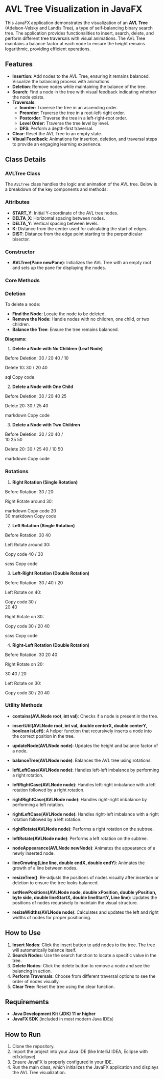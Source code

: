 # <b>AVL Tree Visualization in JavaFX</b>

This JavaFX application demonstrates the visualization of an <b>AVL Tree</b> (Adelson-Velsky and Landis Tree), a type of self-balancing binary search tree. The application provides functionalities to insert, search, delete, and perform different tree traversals with visual animations. The AVL Tree maintains a balance factor at each node to ensure the height remains logarithmic, providing efficient operations.

## <b>Features</b>

- <b>Insertion</b>: Add nodes to the AVL Tree, ensuring it remains balanced. Visualize the balancing process with animations.
- <b>Deletion</b>: Remove nodes while maintaining the balance of the tree.
- <b>Search</b>: Find a node in the tree with visual feedback indicating whether the node exists.
- <b>Traversals</b>:
  - <b>Inorder</b>: Traverse the tree in an ascending order.
  - <b>Preorder</b>: Traverse the tree in a root-left-right order.
  - <b>Postorder</b>: Traverse the tree in a left-right-root order.
  - <b>Level Order</b>: Traverse the tree level by level.
  - <b>DFS</b>: Perform a depth-first traversal.
- <b>Clear</b>: Reset the AVL Tree to an empty state.
- <b>Visual Feedback</b>: Animations for insertion, deletion, and traversal steps to provide an engaging learning experience.

## <b>Class Details</b>

### <b>AVLTree Class</b>

The `AVLTree` class handles the logic and animation of the AVL tree. Below is a breakdown of the key components and methods:

### <b>Attributes</b>

- <b>START_Y</b>: Initial Y-coordinate of the AVL tree nodes.
- <b>DELTA_X</b>: Horizontal spacing between nodes.
- <b>DELTA_Y</b>: Vertical spacing between levels.
- <b>K</b>: Distance from the center used for calculating the start of edges.
- <b>DIST</b>: Distance from the edge point starting to the perpendicular bisector.

### <b>Constructor</b>

- <b>AVLTree(Pane newPane)</b>: Initializes the AVL Tree with an empty root and sets up the pane for displaying the nodes.

### <b>Core Methods</b>

### **Deletion**

To delete a node:

- **Find the Node**: Locate the node to be deleted.
- **Remove the Node**: Handle nodes with no children, one child, or two children.
- **Balance the Tree**: Ensure the tree remains balanced.

**Diagrams:**

1. **Delete a Node with No Children (Leaf Node)**

Before Deletion: 30 /
20 40 / 10

Delete 10: 30 /
20 40

sql
Copy code

2. **Delete a Node with One Child**

Before Deletion: 30 /
20 40
25

Delete 20: 30 /
25 40

markdown
Copy code

3. **Delete a Node with Two Children**

Before Deletion: 30 /
20 40 / \
10 25 50

Delete 20: 30 /
25 40 /
10 50

markdown
Copy code

### **Rotations**

1. **Right Rotation (Single Rotation)**

Before Rotation: 30 / 20

Right Rotate around 30:

markdown
Copy code
 20
   \
    30
markdown
Copy code

2. **Left Rotation (Single Rotation)**

Before Rotation: 30
40

Left Rotate around 30:

Copy code
40
/ 30

scss
Copy code

3. **Left-Right Rotation (Double Rotation)**

Before Rotation: 30 /
40 / 20

Left Rotate on 40:

Copy code
 30
/  
20
40

Right Rotate on 30:

Copy code
30
/
20 40

scss
Copy code

4. **Right-Left Rotation (Double Rotation)**

Before Rotation: 30
20
40

Right Rotate on 20:

30
40 / 20

Left Rotate on 30:

Copy code
30
/
20 40

### <b>Utility Methods</b>

- <b>contains(AVLNode root, int val)</b>: Checks if a node is present in the tree.

- <b>insertUtil(AVLNode root, int val, double centerX, double centerY, boolean isLeft)</b>: A helper function that recursively inserts a node into the correct position in the tree.

- <b>updateNode(AVLNode node)</b>: Updates the height and balance factor of a node.

- <b>balanceTree(AVLNode node)</b>: Balances the AVL tree using rotations.

- <b>leftLeftCase(AVLNode node)</b>: Handles left-left imbalance by performing a right rotation.

- <b>leftRightCase(AVLNode node)</b>: Handles left-right imbalance with a left rotation followed by a right rotation.

- <b>rightRightCase(AVLNode node)</b>: Handles right-right imbalance by performing a left rotation.

- <b>rightLeftCase(AVLNode node)</b>: Handles right-left imbalance with a right rotation followed by a left rotation.

- <b>rightRotate(AVLNode node)</b>: Performs a right rotation on the subtree.

- <b>leftRotate(AVLNode node)</b>: Performs a left rotation on the subtree.

- <b>nodeAppearance(AVLNode newNode)</b>: Animates the appearance of a newly inserted node.

- <b>lineGrowing(Line line, double endX, double endY)</b>: Animates the growth of a line between nodes.

- <b>resizeTree()</b>: Re-adjusts the positions of nodes visually after insertion or deletion to ensure the tree looks balanced.

- <b>setNewPositions(AVLNode node, double xPosition, double yPosition, byte side, double lineStartX, double lineStartY, Line line)</b>: Updates the positions of nodes recursively to maintain the visual structure.

- <b>resizeWidths(AVLNode node)</b>: Calculates and updates the left and right widths of nodes for proper positioning.

## <b>How to Use</b>

1. <b>Insert Nodes</b>: Click the insert button to add nodes to the tree. The tree will automatically balance itself.
2. <b>Search Nodes</b>: Use the search function to locate a specific value in the tree.
3. <b>Delete Nodes</b>: Click the delete button to remove a node and see the balancing in action.
4. <b>Perform Traversals</b>: Choose from different traversal options to see the order of nodes visually.
5. <b>Clear Tree</b>: Reset the tree using the clear function.

## <b>Requirements</b>

- <b>Java Development Kit (JDK) 11 or higher</b>
- <b>JavaFX SDK</b> (included in most modern Java IDEs)

## <b>How to Run</b>

1. Clone the repository.
2. Import the project into your Java IDE (like IntelliJ IDEA, Eclipse with e(fx)clipse).
3. Ensure JavaFX is properly configured in your IDE.
4. Run the main class, which initializes the JavaFX application and displays the AVL Tree visualization.
